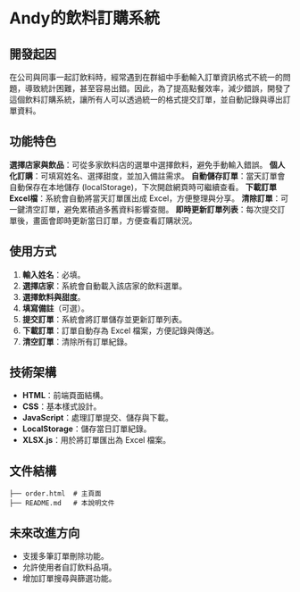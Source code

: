 # Andy的飲料訂購系統

## 開發起因
在公司與同事一起訂飲料時，經常遇到在群組中手動輸入訂單資訊格式不統一的問題，導致統計困難，甚至容易出錯。因此，為了提高點餐效率，減少錯誤，開發了這個飲料訂購系統，讓所有人可以透過統一的格式提交訂單，並自動記錄與導出訂單資料。

## 功能特色
**選擇店家與飲品**：可從多家飲料店的選單中選擇飲料，避免手動輸入錯誤。
**個人化訂購**：可填寫姓名、選擇甜度，並加入備註需求。
**自動儲存訂單**：當天訂單會自動保存在本地儲存 (localStorage)，下次開啟網頁時可繼續查看。
**下載訂單Excel檔**：系統會自動將當天訂單匯出成 Excel，方便整理與分享。
**清除訂單**：可一鍵清空訂單，避免累積過多舊資料影響查閱。
**即時更新訂單列表**：每次提交訂單後，畫面會即時更新當日訂單，方便查看訂購狀況。

## 使用方式
1. **輸入姓名**：必填。
2. **選擇店家**：系統會自動載入該店家的飲料選單。
3. **選擇飲料與甜度**。
4. **填寫備註**（可選）。
5. **提交訂單**：系統會將訂單儲存並更新訂單列表。
6. **下載訂單**：訂單自動存為 Excel 檔案，方便記錄與傳送。
7. **清空訂單**：清除所有訂單紀錄。

## 技術架構
- **HTML**：前端頁面結構。
- **CSS**：基本樣式設計。
- **JavaScript**：處理訂單提交、儲存與下載。
- **LocalStorage**：儲存當日訂單紀錄。
- **XLSX.js**：用於將訂單匯出為 Excel 檔案。

## 文件結構
```
├── order.html  # 主頁面
├── README.md   # 本說明文件
```

## 未來改進方向
- 支援多筆訂單刪除功能。
- 允許使用者自訂飲料品項。
- 增加訂單搜尋與篩選功能。
